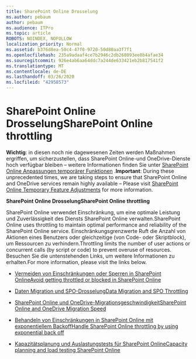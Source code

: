 ```yaml
---
title: SharePoint Online Drosselung
ms.author: pebaum
author: pebaum
ms.audience: ITPro
ms.topic: article
ROBOTS: NOINDEX, NOFOLLOW
localization_priority: Normal
ms.assetid: b376d8ea-50c4-47f0-9720-50d80aa3f7f1
ms.openlocfilehash: 235a9adaaf4ce7b2946c2db268093ee8b4afae34
ms.sourcegitcommit: 926e4ab6aa64ddc7a244de633421eb2b817541f2
ms.translationtype: MT
ms.contentlocale: de-DE
ms.lasthandoff: 03/26/2020
ms.locfileid: "42958573"
---
```

# <a name="sharepoint-online-throttling"></a><span data-ttu-id="9e7a1-102">SharePoint Online Drosselung</span><span class="sxs-lookup"><span data-stu-id="9e7a1-102">SharePoint Online throttling</span></span>

<span data-ttu-id="9e7a1-103">**Wichtig**: in diesen noch nie dagewesenen Zeiten werden Maßnahmen ergriffen, um sicherzustellen, dass SharePoint Online-und OneDrive-Dienste hoch verfügbar bleiben – weitere Informationen finden Sie unter [SharePoint Online Anpassungen temporärer Funktionen](https://aka.ms/ODSPAdjustments) .</span><span class="sxs-lookup"><span data-stu-id="9e7a1-103">**Important**: During these unprecedented times, we are taking steps to ensure that SharePoint Online and OneDrive services remain highly available – Please visit [SharePoint Online Temporary Feature Adjustments](https://aka.ms/ODSPAdjustments) for more information.</span></span>

<span data-ttu-id="9e7a1-104">**SharePoint Online Drosselung**</span><span class="sxs-lookup"><span data-stu-id="9e7a1-104">**SharePoint Online throttling**</span></span>

<span data-ttu-id="9e7a1-105">SharePoint Online verwendet Einschränkung, um eine optimale Leistung und Zuverlässigkeit des Diensts SharePoint Online verwalten.</span><span class="sxs-lookup"><span data-stu-id="9e7a1-105">SharePoint Online uses throttling to maintain optimal performance and reliability of the SharePoint Online service.</span></span> <span data-ttu-id="9e7a1-106">Einschränkungsgrenzwerte Ruft die Anzahl von Aktionen eines Benutzers oder gleichzeitige (von Code- oder Skriptblock), um Ressourcen zu verhindern.</span><span class="sxs-lookup"><span data-stu-id="9e7a1-106">Throttling limits the number of user actions or concurrent calls (by script or code) to prevent overuse of resources.</span></span> <span data-ttu-id="9e7a1-107">Besuchen Sie die untenstehenden Links, um weitere Informationen zu erhalten.</span><span class="sxs-lookup"><span data-stu-id="9e7a1-107">For more information, please visit the links below.</span></span>

- [<span data-ttu-id="9e7a1-108">Vermeiden von Einschränkungen oder Sperren in SharePoint Online</span><span class="sxs-lookup"><span data-stu-id="9e7a1-108">Avoid getting throttled or blocked in SharePoint Online</span></span>](https://docs.microsoft.com/sharepoint/dev/general-development/how-to-avoid-getting-throttled-or-blocked-in-sharepoint-online)

- [<span data-ttu-id="9e7a1-109">Daten Migration und SPO-Drosselung</span><span class="sxs-lookup"><span data-stu-id="9e7a1-109">Data Migration and SPO Throttling </span></span>](https://blogs.technet.microsoft.com/sposupport/2017/08/12/data-migration-and-spo-service-throttling/)

- [<span data-ttu-id="9e7a1-110">SharePoint Online und OneDrive-Migrationsgeschwindigkeit</span><span class="sxs-lookup"><span data-stu-id="9e7a1-110">SharePoint Online and OneDrive Migration Speed</span></span>](https://docs.microsoft.com/sharepointmigration/sharepoint-online-and-onedrive-migration-speed)

 - [<span data-ttu-id="9e7a1-111">Behandeln von Einschränkungen in SharePoint Online mit exponentiellem Backoff</span><span class="sxs-lookup"><span data-stu-id="9e7a1-111">Handle SharePoint Online throttling by using exponential back off</span></span>](https://docs.microsoft.com/sharepoint/dev/solution-guidance/handle-sharepoint-online-throttling-by-using-exponential-back-off)

- [<span data-ttu-id="9e7a1-112">Kapazitätsplanung und Auslastungstests für SharePoint Online</span><span class="sxs-lookup"><span data-stu-id="9e7a1-112">Capacity planning and load testing SharePoint Online</span></span>](https://docs.microsoft.com/office365/enterprise/capacity-planning-and-load-testing-sharepoint-online)

